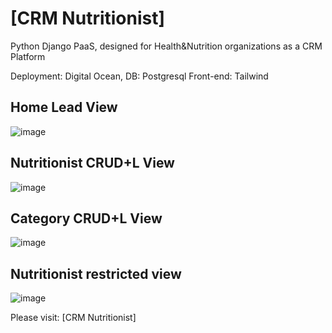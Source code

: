 # [CRM Nutritionist]

Python Django PaaS, designed for Health&Nutrition organizations as a CRM Platform 

Deployment: Digital Ocean, 
DB: Postgresql
Front-end: Tailwind




## Home Lead View
![image](https://drive.google.com/uc?export=view&id=1yA_PsSTJVqn7MvS26XTgwv1zGv71ffhj)


## Nutritionist CRUD+L View

![image](https://drive.google.com/uc?export=view&id=1OXxXnzT6Epsd37LPLf4mo6oB7j-rSc4E)


## Category CRUD+L View

![image](https://drive.google.com/uc?export=view&id=1RCGHQbVM_P5wwzNm2DwYTfzNUvdsmM4V)



## Nutritionist restricted view

![image](https://drive.google.com/uc?export=view&id=1HrNt2d0g8umpKiBl8GjNXxxlNup2sCB_)


Please visit: [CRM Nutritionist]
